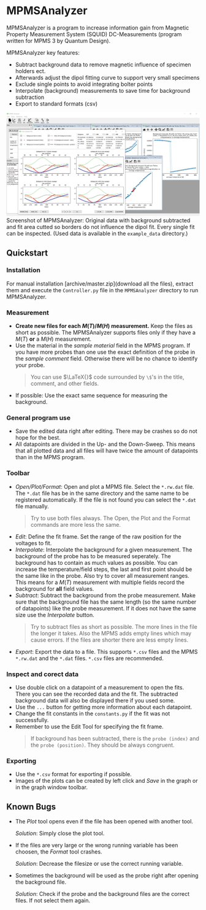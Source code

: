 # MPMSAnalyzer

MPMSAnalyzer is a program to increase information gain from Magnetic Property Measurement 
System (SQUID) DC-Measurements (program written for MPMS 3 by Quantum Design). 

MPMSAnalyzer key features:
- Subtract background data to remove magnetic influence of specimen holders ect.
- Afterwards adjust the dipol fitting curve to support very small specimens
- Exclude single points to avoid integrating bolter points
- Interpolate (background) measurements to save time for background subtraction
- Export to standard formats (csv)

![Screenshot of MPMSAnalyzer](screenshot.jpg)
Screenshot of MPMSAnalyzer: Original data with background subtracted and fit area cutted
so borders do not influence the dipol fit. Every single fit can be inspected. (Used data
is available in the `example_data` directory.)

## Quickstart

### Installation
For manual installation [archive/master.zip](download all the files), extract them and 
execute the `Controller.py` file in the `MPMSAnalyzer` directory to run MPMSAnalyzer.

### Measurement
- **Create new files for each $`M(T)`$/$`M(H)`$ measurement.** Keep the files as short as 
  possible. The MPMSAnalyzer supports files only if they have a $`M(T)`$ **or** a $`M(H)`$ 
  measurement. 
- Use the material in the *sample material* field in the MPMS program. If you have more 
  probes than one use the exact definition of the probe in the *sample comment* field. 
  Otherwise there will be no chance to identify your probe.
  > You can use $`\LaTeX{}`$ code surrounded by `\$`'s in the title, comment, and other 
  > fields.
- If possible: Use the exact same sequence for measuring the background.

### General program use
- Save the edited data right after editing. There may be crashes so do not hope for the 
  best.
- All datapoints are divided in the Up- and the Down-Sweep. This means that all plotted 
  data and all files will have twice the amount of datapoints than in the MPMS program.

### Toolbar
- *Open/Plot/Format*: Open and plot a MPMS file. Select the `*.rw.dat` file. The `*.dat` 
  file has be in the same directory and the same name to be registered automatically. If 
  the file is not found you can select the `*.dat` file manually.
  > Try to use both files always.
  The Open, the Plot and the Format commands are more less the same.
- *Edit*: Define the fit frame. Set the range of the raw position for the voltages to fit.
- *Interpolate*: Interpolate the background for a given measurement. The background of the 
  probe has to be measured seperately. The background has to contain as much values as 
  possible. You can increase the temperature/field steps, the last and first point should 
  be the same like in the probe. Also try to cover all measurement ranges. This means for 
  a $`M(T)`$ measurement with multiple fields record the background for **all** field 
  values.
- *Subtract*: Subtract the background from the probe measurement. Make sure that the 
  background file has the same length (so the same number of datapoints) like the probe 
  measurement. If it does not have the same size use the *Interpolate* button.
  > Try to subtract files as short as possible. The more lines in the file the longer it 
  > takes. Also the MPMS adds empty lines which may cause errors. If the files are shorter 
  > there are less empty lines.
- *Export*: Export the data to a file. This supports `*.csv` files and the MPMS `*.rw.dat`
  and the `*.dat` files. `*.csv` files are recommended.

### Inspect and corect data
- Use double click on a datapoint of a measurement to open the fits. There you can see the 
  recorded data and the fit. The subtracted background data will also be displayed there 
  if you used some.
- Use the `...` button for getting more information about each datapoint.
- Change the fit constants in the `constants.py` if the fit was not successfully.
- Remember to use the Edit Tool for specifying the fit frame.
  > If background has been subtracted, there is the `probe (index)` and the 
  > `probe (position)`. They should be always congruent.

### Exporting
- Use the `*.csv` format for exporting if possible.
- Images of the plots can be created by left click and *Save* in the graph or in the 
  graph window toolbar.

## Known Bugs
- The *Plot* tool opens even if the file has been opened with another tool. 

  *Solution*: Simply close the plot tool.
- If the files are very large or the wrong running variable has been choosen, the *Format* 
  tool crashes. 
  
  *Solution*: Decrease the filesize or use the correct running variable.
- Sometimes the background will be used as the probe right after opening the background 
  file.
  
  *Solution*: Check if the probe and the background files are the correct files. If not 
  select them again.